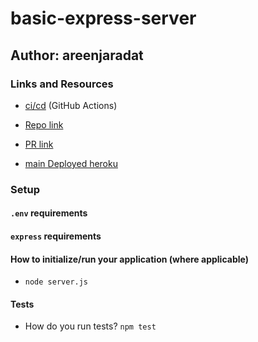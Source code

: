# basic-express-server

## Author: areenjaradat

### Links and Resources

- [ci/cd](https://github.com/areenjaradat/basic-express-server/actions) (GitHub Actions)

- [Repo link](https://github.com/areenjaradat/basic-express-server)

- [PR link](https://github.com/areenjaradat/basic-express-server/pulls)

- [main Deployed heroku](https://areenjarad-basic-express-serve.herokuapp.com)

### Setup

#### `.env` requirements

#### `express` requirements

#### How to initialize/run your application (where applicable)

- `node server.js`

#### Tests

- How do you run tests?
   `npm test`

